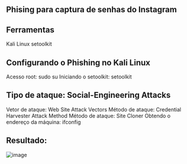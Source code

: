 ## Phising para captura de senhas do Instagram

## Ferramentas
Kali Linux
setoolkit

## Configurando o Phishing no Kali Linux
Acesso root: sudo su
Iniciando o setoolkit: setoolkit

## Tipo de ataque: Social-Engineering Attacks
Vetor de ataque: Web Site Attack Vectors
Método de ataque: Credential Harvester Attack Method 
Método de ataque: Site Cloner
Obtendo o endereço da máquina: ifconfig

## Resultado:
![image](https://github.com/user-attachments/assets/8a4a543c-cde8-42ec-ab0b-d9a70322a423)
